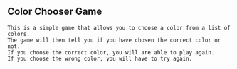 ## Color Chooser Game

    This is a simple game that allows you to choose a color from a list of colors. 
    The game will then tell you if you have chosen the correct color or not. 
    If you choose the correct color, you will are able to play again. 
    If you choose the wrong color, you will have to try again.